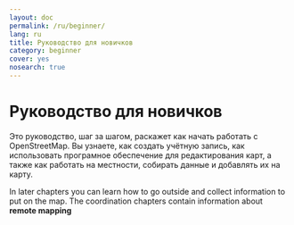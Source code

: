 ```yaml
---
layout: doc
permalink: /ru/beginner/
lang: ru
title: Руководство для новичков
category: beginner
cover: yes
nosearch: true
---
```


Руководство для новичков
========================

Это руководство, шаг за шагом, раскажет как начать работать с OpenStreetMap. Вы узнаете, как создать учётную запись, как использовать програмное обеспечение для редактирования карт, а также как работать на местности, собирать данные и добавлять их на карту.

In later chapters you can learn how to go outside and collect information to put on the map. The coordination chapters contain information about **remote mapping**
